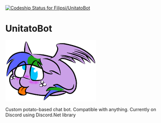 [![Codeship Status for Filipsi/UnitatoBot](https://codeship.com/projects/9f353120-ff62-0133-51a9-2efe3e35ea92/status?branch=master)](https://codeship.com/projects/152843)

# UnitatoBot

![ScreenShot](https://github.com/Filipsi/UnitatoBot/blob/master/Resources/unitato_page.png)

Custom potato-based chat bot. Compatible with anything. Currently on Discord using Discord.Net library